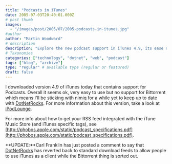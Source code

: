 ```yaml
---
title: "Podcasts in iTunes"
date: 2005-07-03T20:40:01.000Z
# post thumb
images:
  - "/images/post/2005/07/2005-podcasts-in-itunes.jpg"
#author
author: "Martin Woodward"
# description
description: "Explore the new podcast support in iTunes 4.9, its ease of use, and the shift back to standard feeds by DotNetRocks."
# Taxonomies
categories: ["technology", "dotnet", "web", "podcast"]
tags: ["blog", "archive"]
type: "regular" # available type (regular or featured)
draft: false
---
```

[](http://www.woodwardweb.com/images/blog/itunes_podcasts.html)I downloaded version 4.9 of iTunes today that contains support for Podcasts.  Overall it seems ok, very easy to use but no support for Bittorrent which means I'll be sticking with nimiq for a while yet to keep up to date with [DotNetRocks](http://www.dotnetrocks.com).  For more information about this version, take a look at [iPodLounge](http://www.ipodlounge.com/index.php/articles/comments/the-complete-guide-to-itunes-49-with-podcasts/).

For more info about how to get your RSS feed integrated with the iTune Music Store (and iTunes specific tags), see [http://phobos.apple.com/static/podcast_specifications.pdf](http://phobos.apple.com/static/podcast_specifications.pdf).

**UPDATE:**Carl Franklin has just posted a comment to say that [DotNetRocks](http://www.dotnetrocks.com) has reverted back to standard download feeds to allow people to use iTunes as a client while the Bittorrent thing is sorted out.